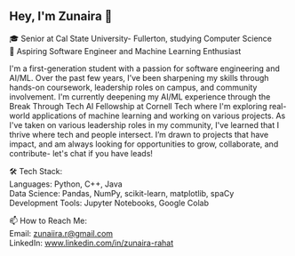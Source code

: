 ## Hey, I'm Zunaira 👋

🎓 Senior at Cal State University- Fullerton, studying Computer Science <br/>
🔭 Aspiring Software Engineer and Machine Learning Enthusiast <br/>

I'm a first-generation student with a passion for software engineering and AI/ML. Over the past few years, I’ve been sharpening my skills through hands-on coursework, leadership roles on campus, and community involvement. I'm currently deepening my AI/ML experience through the Break Through Tech AI Fellowship at Cornell Tech where I'm exploring real-world applications of machine learning and working on various projects. As I've taken on various leadership roles in my community, I've learned that I thrive where tech and people intersect. I’m drawn to projects that have impact, and am always looking for opportunities to grow, collaborate, and contribute- let's chat if you have leads!<br/>

🛠 Tech Stack:<br/>
Languages: Python, C++, Java<br/>
Data Science: Pandas, NumPy, scikit-learn, matplotlib, spaCy <br/>
Development Tools: Jupyter Notebooks, Google Colab <br/>

📫 How to Reach Me:<br/>
Email: zunaiira.r@gmail.com <br/>
LinkedIn: www.linkedin.com/in/zunaira-rahat <br/>

<!--
**zunaiira0/zunaiira0** is a ✨ _special_ ✨ repository because its `README.md` (this file) appears on your GitHub profile.

Here are some ideas to get you started:

- 🔭 I’m currently working on ...
- 🌱 I’m currently learning ...
- 👯 I’m looking to collaborate on ...
- 🤔 I’m looking for help with ...
- 💬 Ask me about ...
- 📫 How to reach me: ...
- 😄 Pronouns: ...
- ⚡ Fun fact: ...
-->
